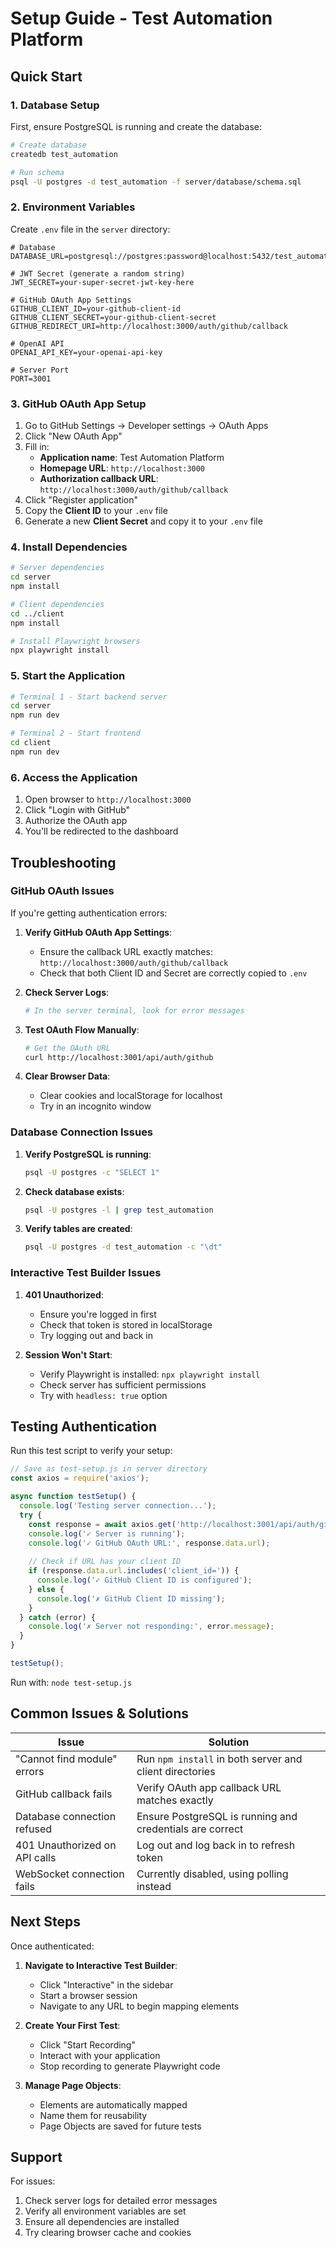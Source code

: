 # Setup Guide - Test Automation Platform

## Quick Start

### 1. Database Setup
First, ensure PostgreSQL is running and create the database:

```bash
# Create database
createdb test_automation

# Run schema
psql -U postgres -d test_automation -f server/database/schema.sql
```

### 2. Environment Variables
Create `.env` file in the `server` directory:

```env
# Database
DATABASE_URL=postgresql://postgres:password@localhost:5432/test_automation

# JWT Secret (generate a random string)
JWT_SECRET=your-super-secret-jwt-key-here

# GitHub OAuth App Settings
GITHUB_CLIENT_ID=your-github-client-id
GITHUB_CLIENT_SECRET=your-github-client-secret
GITHUB_REDIRECT_URI=http://localhost:3000/auth/github/callback

# OpenAI API
OPENAI_API_KEY=your-openai-api-key

# Server Port
PORT=3001
```

### 3. GitHub OAuth App Setup

1. Go to GitHub Settings → Developer settings → OAuth Apps
2. Click "New OAuth App"
3. Fill in:
   - **Application name**: Test Automation Platform
   - **Homepage URL**: `http://localhost:3000`
   - **Authorization callback URL**: `http://localhost:3000/auth/github/callback`
4. Click "Register application"
5. Copy the **Client ID** to your `.env` file
6. Generate a new **Client Secret** and copy it to your `.env` file

### 4. Install Dependencies

```bash
# Server dependencies
cd server
npm install

# Client dependencies
cd ../client
npm install

# Install Playwright browsers
npx playwright install
```

### 5. Start the Application

```bash
# Terminal 1 - Start backend server
cd server
npm run dev

# Terminal 2 - Start frontend
cd client
npm run dev
```

### 6. Access the Application

1. Open browser to `http://localhost:3000`
2. Click "Login with GitHub"
3. Authorize the OAuth app
4. You'll be redirected to the dashboard

## Troubleshooting

### GitHub OAuth Issues

If you're getting authentication errors:

1. **Verify GitHub OAuth App Settings**:
   - Ensure the callback URL exactly matches: `http://localhost:3000/auth/github/callback`
   - Check that both Client ID and Secret are correctly copied to `.env`

2. **Check Server Logs**:
   ```bash
   # In the server terminal, look for error messages
   ```

3. **Test OAuth Flow Manually**:
   ```bash
   # Get the OAuth URL
   curl http://localhost:3001/api/auth/github
   ```

4. **Clear Browser Data**:
   - Clear cookies and localStorage for localhost
   - Try in an incognito window

### Database Connection Issues

1. **Verify PostgreSQL is running**:
   ```bash
   psql -U postgres -c "SELECT 1"
   ```

2. **Check database exists**:
   ```bash
   psql -U postgres -l | grep test_automation
   ```

3. **Verify tables are created**:
   ```bash
   psql -U postgres -d test_automation -c "\dt"
   ```

### Interactive Test Builder Issues

1. **401 Unauthorized**:
   - Ensure you're logged in first
   - Check that token is stored in localStorage
   - Try logging out and back in

2. **Session Won't Start**:
   - Verify Playwright is installed: `npx playwright install`
   - Check server has sufficient permissions
   - Try with `headless: true` option

## Testing Authentication

Run this test script to verify your setup:

```javascript
// Save as test-setup.js in server directory
const axios = require('axios');

async function testSetup() {
  console.log('Testing server connection...');
  try {
    const response = await axios.get('http://localhost:3001/api/auth/github');
    console.log('✓ Server is running');
    console.log('✓ GitHub OAuth URL:', response.data.url);
    
    // Check if URL has your client ID
    if (response.data.url.includes('client_id=')) {
      console.log('✓ GitHub Client ID is configured');
    } else {
      console.log('✗ GitHub Client ID missing');
    }
  } catch (error) {
    console.log('✗ Server not responding:', error.message);
  }
}

testSetup();
```

Run with: `node test-setup.js`

## Common Issues & Solutions

| Issue | Solution |
|-------|----------|
| "Cannot find module" errors | Run `npm install` in both server and client directories |
| GitHub callback fails | Verify OAuth app callback URL matches exactly |
| Database connection refused | Ensure PostgreSQL is running and credentials are correct |
| 401 Unauthorized on API calls | Log out and log back in to refresh token |
| WebSocket connection fails | Currently disabled, using polling instead |

## Next Steps

Once authenticated:

1. **Navigate to Interactive Test Builder**:
   - Click "Interactive" in the sidebar
   - Start a browser session
   - Navigate to any URL to begin mapping elements

2. **Create Your First Test**:
   - Click "Start Recording"
   - Interact with your application
   - Stop recording to generate Playwright code

3. **Manage Page Objects**:
   - Elements are automatically mapped
   - Name them for reusability
   - Page Objects are saved for future tests

## Support

For issues:
1. Check server logs for detailed error messages
2. Verify all environment variables are set
3. Ensure all dependencies are installed
4. Try clearing browser cache and cookies